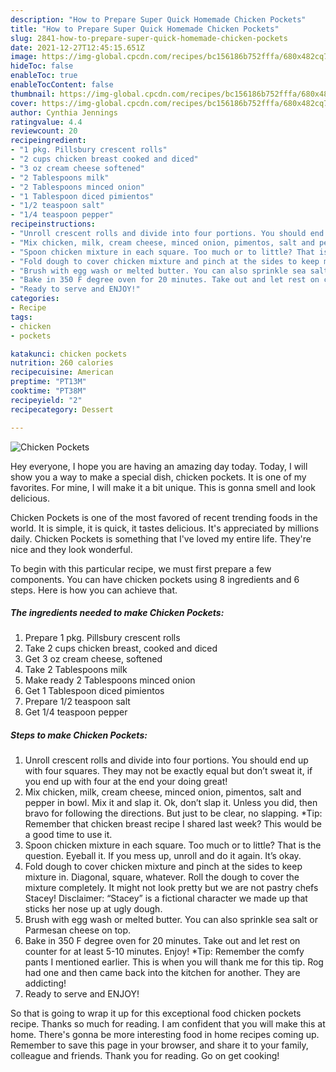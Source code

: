 ```yaml
---
description: "How to Prepare Super Quick Homemade Chicken Pockets"
title: "How to Prepare Super Quick Homemade Chicken Pockets"
slug: 2841-how-to-prepare-super-quick-homemade-chicken-pockets
date: 2021-12-27T12:45:15.651Z
image: https://img-global.cpcdn.com/recipes/bc156186b752fffa/680x482cq70/chicken-pockets-recipe-main-photo.jpg
hideToc: false
enableToc: true
enableTocContent: false
thumbnail: https://img-global.cpcdn.com/recipes/bc156186b752fffa/680x482cq70/chicken-pockets-recipe-main-photo.jpg
cover: https://img-global.cpcdn.com/recipes/bc156186b752fffa/680x482cq70/chicken-pockets-recipe-main-photo.jpg
author: Cynthia Jennings
ratingvalue: 4.4
reviewcount: 20
recipeingredient:
- "1 pkg. Pillsbury crescent rolls"
- "2 cups chicken breast cooked and diced"
- "3 oz cream cheese softened"
- "2 Tablespoons milk"
- "2 Tablespoons minced onion"
- "1 Tablespoon diced pimientos"
- "1/2 teaspoon salt"
- "1/4 teaspoon pepper"
recipeinstructions:
- "Unroll crescent rolls and divide into four portions. You should end up with four squares. They may not be exactly equal but don’t sweat it, if you end up with four at the end your doing great!"
- "Mix chicken, milk, cream cheese, minced onion, pimentos, salt and pepper in bowl. Mix it and slap it.  Ok, don’t slap it. Unless you did, then bravo for following the directions. But just to be clear, no slapping.   *Tip: Remember that chicken breast recipe I shared last week? This would be a good time to use it."
- "Spoon chicken mixture in each square. Too much or to little? That is the question. Eyeball it.  If you mess up, unroll and do it again. It’s okay."
- "Fold dough to cover chicken mixture and pinch at the sides to keep mixture in. Diagonal, square, whatever. Roll the dough to cover the mixture completely. It might not look pretty but we are not pastry chefs Stacey!   Disclaimer: “Stacey” is a fictional character we made up that sticks her nose up at ugly dough."
- "Brush with egg wash or melted butter. You can also sprinkle sea salt or Parmesan cheese on top."
- "Bake in 350 F degree oven for 20 minutes. Take out and let rest on counter for at least 5-10 minutes. Enjoy!   *Tip: Remember the comfy pants I mentioned earlier. This is when you will thank me for this tip. Rog had one and then came back into the kitchen for another. They are addicting!"
- "Ready to serve and ENJOY!"
categories:
- Recipe
tags:
- chicken
- pockets

katakunci: chicken pockets 
nutrition: 260 calories
recipecuisine: American
preptime: "PT13M"
cooktime: "PT38M"
recipeyield: "2"
recipecategory: Dessert

---
```



![Chicken Pockets](https://img-global.cpcdn.com/recipes/bc156186b752fffa/680x482cq70/chicken-pockets-recipe-main-photo.jpg)

Hey everyone, I hope you are having an amazing day today. Today, I will show you a way to make a special dish, chicken pockets. It is one of my favorites. For mine, I will make it a bit unique. This is gonna smell and look delicious.



Chicken Pockets is one of the most favored of recent trending foods in the world. It is simple, it is quick, it tastes delicious. It's appreciated by millions daily. Chicken Pockets is something that I've loved my entire life. They're nice and they look wonderful.


To begin with this particular recipe, we must first prepare a few components. You can have chicken pockets using 8 ingredients and 6 steps. Here is how you can achieve that.

<!--inarticleads1-->

##### The ingredients needed to make Chicken Pockets:

1. Prepare 1 pkg. Pillsbury crescent rolls
1. Take 2 cups chicken breast, cooked and diced
1. Get 3 oz cream cheese, softened
1. Take 2 Tablespoons milk
1. Make ready 2 Tablespoons minced onion
1. Get 1 Tablespoon diced pimientos
1. Prepare 1/2 teaspoon salt
1. Get 1/4 teaspoon pepper




<!--inarticleads2-->

##### Steps to make Chicken Pockets:

1. Unroll crescent rolls and divide into four portions. You should end up with four squares. They may not be exactly equal but don’t sweat it, if you end up with four at the end your doing great!
1. Mix chicken, milk, cream cheese, minced onion, pimentos, salt and pepper in bowl. Mix it and slap it.  Ok, don’t slap it. Unless you did, then bravo for following the directions. But just to be clear, no slapping.   *Tip: Remember that chicken breast recipe I shared last week? This would be a good time to use it.
1. Spoon chicken mixture in each square. Too much or to little? That is the question. Eyeball it.  If you mess up, unroll and do it again. It’s okay.
1. Fold dough to cover chicken mixture and pinch at the sides to keep mixture in. Diagonal, square, whatever. Roll the dough to cover the mixture completely. It might not look pretty but we are not pastry chefs Stacey!   Disclaimer: “Stacey” is a fictional character we made up that sticks her nose up at ugly dough.
1. Brush with egg wash or melted butter. You can also sprinkle sea salt or Parmesan cheese on top.
1. Bake in 350 F degree oven for 20 minutes. Take out and let rest on counter for at least 5-10 minutes. Enjoy!   *Tip: Remember the comfy pants I mentioned earlier. This is when you will thank me for this tip. Rog had one and then came back into the kitchen for another. They are addicting!
1. Ready to serve and ENJOY!



So that is going to wrap it up for this exceptional food chicken pockets recipe. Thanks so much for reading. I am confident that you will make this at home. There's gonna be more interesting food in home recipes coming up. Remember to save this page in your browser, and share it to your family, colleague and friends. Thank you for reading. Go on get cooking!

